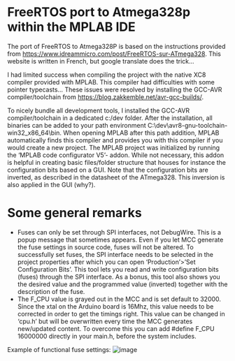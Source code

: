 # FreeRTOS port to Atmega328p within the MPLAB IDE

The port of FreeRTOS to Atmega328P is based on the instructions provided from https://www.idreammicro.com/post/FreeRTOS-sur-ATmega328.
This website is written in French, but google translate does the trick...

I had limited success when compiling the project with the native XC8 compiler provided with MPLAB.
This compiler had difficulties with some pointer typecasts…
These issues were resolved by installing the GCC-AVR compiler/toolchain from https://blog.zakkemble.net/avr-gcc-builds/.

To nicely bundle all development tools, I installed the GCC-AVR compiler/toolchain in a dedicated c:/dev folder.
After the installation, all binaries can be added to your path environment C:\dev\avr8-gnu-toolchain-win32_x86_64\bin.
When opening MPLAB after this path addition, MPLAB automatically finds this compiler and provides you with this compiler if you would create a new project.
The MPLAB project was initialized by running the ‘MPLAB code configurator V5’- addon.
While not necessary, this addon is helpful in creating basic files/folder structure that houses for instance the configuration bits based on a GUI.
Note that the configuration bits are inverted, as described in the datasheet of the ATmega328. This inversion is also applied in the GUI (why?).

# Some general remarks
* Fuses can only be set through SPI interfaces, not DebugWire. This is a popup message that sometimes appears. Even if you let MCC generate the fuse settings in source code, fuses will not be altered. To successfully set fuses, the SPI interface needs to be selected in the project properties after which you can open ‘Production’>’Set Configuration Bits’. This tool lets you read and write configuration bits (fuses) through the SPI interface. As a bonus, this tool also shows you the desired value and the programmed value (inverted) together with the description of the fuse.
* The F_CPU value is grayed out in the MCC and is set default to 32000. Since the xtal on the Arduino board is 16Mhz, this value needs to be corrected in order to get the timings right. This value can be changed in ‘cpu.h’ but will be overwritten every time the MCC generates new/updated content. To overcome this you can add #define F_CPU 16000000 directly in your main.h, before the system includes.

Example of functional fuse settings:
![image](https://github.com/sambuls/FreeRTOSonAtmega328MPLAB/assets/10206545/6ca6bbf3-a45d-40ea-ac1e-69ef02cf1b8f)

